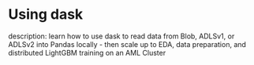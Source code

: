 # Using dask

description: learn how to use dask to read data from Blob, ADLSv1, or ADLSv2 into Pandas locally - then scale up to EDA, data preparation, and distributed LightGBM training on an AML Cluster
